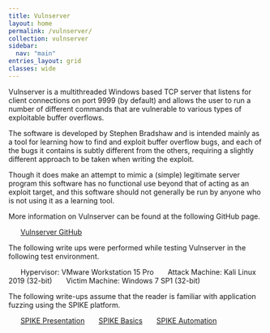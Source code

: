 ```yaml
---
title: Vulnserver
layout: home
permalink: /vulnserver/
collection: vulnserver
sidebar:
  nav: "main"
entries_layout: grid
classes: wide
---
```


Vulnserver is a multithreaded Windows based TCP server that listens for client connections on port 9999 (by default) and allows the user to run a number of different commands that are vulnerable to various types of exploitable buffer overflows.

The software is developed by Stephen Bradshaw and is intended mainly as a tool for learning how to find and exploit buffer overflow bugs, and each of the bugs it contains is subtly different from the others, requiring a slightly different approach to be taken when writing the exploit.

Though it does make an attempt to mimic a (simple) legitimate server program this software has no functional use beyond that of acting as an exploit target, and this software should not generally be run by anyone who is not using it as a learning tool.

More information on Vulnserver can be found at the following GitHub page.

&nbsp;&nbsp;&nbsp;&nbsp;&nbsp;&nbsp;[Vulnserver GitHub](https://github.com/stephenbradshaw/vulnserver)

The following write ups were performed while testing Vulnserver in the following test environment.

&nbsp;&nbsp;&nbsp;&nbsp;&nbsp;&nbsp;Hypervisor: VMware Workstation 15 Pro
&nbsp;&nbsp;&nbsp;&nbsp;&nbsp;&nbsp;Attack Machine: Kali Linux 2019 (32-bit)
&nbsp;&nbsp;&nbsp;&nbsp;&nbsp;&nbsp;Victim Machine: Windows 7 SP1 (32-bit)


The following write-ups assume that the reader is familiar with application fuzzing using the SPIKE platform.

&nbsp;&nbsp;&nbsp;&nbsp;&nbsp;&nbsp;[SPIKE Presentation](https://www.blackhat.com/presentations/bh-usa-02/bh-us-02-aitel-spike.ppt)
&nbsp;&nbsp;&nbsp;&nbsp;&nbsp;&nbsp;[SPIKE Basics](https://resources.infosecinstitute.com/intro-to-fuzzing/)
&nbsp;&nbsp;&nbsp;&nbsp;&nbsp;&nbsp;[SPIKE Automation](https://resources.infosecinstitute.com/fuzzer-automation-with-spike/)
